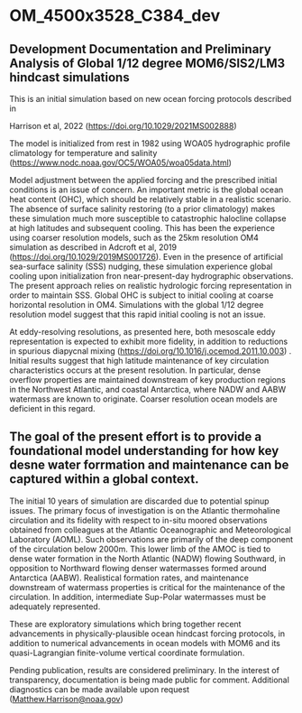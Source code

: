# OM_4500x3528_C384_dev


## Development Documentation and Preliminary Analysis of Global 1/12 degree MOM6/SIS2/LM3 hindcast simulations

This is an initial simulation based on new ocean forcing protocols described in

Harrison et al, 2022 (https://doi.org/10.1029/2021MS002888)

The model is initialized from rest in 1982 using WOA05 hydrographic profile climatology for temperature and salinity (https://www.nodc.noaa.gov/OC5/WOA05/woa05data.html)

Model adjustment between the applied forcing and the prescribed initial conditions is an issue of concern. An important metric is the global ocean heat content (OHC), which should be relatively stable in a realistic scenario. The absence of surface salinity restoring (to a prior climatology) makes these simulation much more susceptible to catastrophic halocline collapse at high latitudes and subsequent cooling. This has been the experience using coarser resolution models, such as the 25km resolution OM4 simulation as described in Adcroft et al, 2019 (https://doi.org/10.1029/2019MS001726). Even in the presence of artificial sea-surface salinity (SSS) nudging, these simulation experience global cooling upon initialization fron near-present-day hydrographic observations. The present approach relies on realistic hydrologic forcing representation in order to maintain SSS. Global OHC is subject to initial cooling at coarse horizontal resolution in OM4. Simulations with the global 1/12 degree resolution model suggest that this rapid initial cooling is not an issue.



At eddy-resolving resolutions, as presented here, both mesoscale eddy representation is expected to exhibit more fidelity, in addition to reductions in spurious diapycnal mixing (https://doi.org/10.1016/j.ocemod.2011.10.003) .  Initial results suggest that high latitude maintenance of key circulation characteristics occurs at the present resolution. In particular, dense overflow properties are maintained downstream of key production regions in the Northwest Atlantic, and coastal Antarctica, where NADW and AABW watermass are known to originate.  Coarser resolution ocean models are deficient in this regard.

## The goal of the present effort is to provide a foundational model understanding for how key desne water forrmation and maintenance can be captured within a global context.

The initial 10 years of simulation are discarded due to potential spinup issues.  The primary focus of investigation is on the Atlantic thermohaline circulation and its fidelity with respect to in-situ moored observations obtained from colleagues at the Atlantic Oceanographic and Meteorological Laboratory (AOML).  Such observations are primarily of the deep component of the circulation below 2000m.  This lower limb of the AMOC is tied to dense water formation in the North Atlantic (NADW) flowing Southward, in opposition to Northward flowing denser watermasses formed around Antarctica (AABW).  Realistical formation rates, and maintenance downstream of watermass properties is critical for the maintenance of the circulation.  In addition, intermediate Sup-Polar watermasses  must be adequately represented.

These are exploratory simulations which bring together recent advancements in physically-plausible ocean hindcast forcing protocols, in addition to numerical advancements in ocean models with MOM6 and its quasi-Lagrangian finite-volume vertical coordinate formulation.

Pending publication, results are considered preliminary. In the interest of transparency, documentation is being made public for comment. Additional diagnostics can be made available upon request (Matthew.Harrison@noaa.gov)
